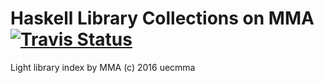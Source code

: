 # Haskell Library Collections on MMA [![Travis Status][travis-image]][travis-url]

Light library index by MMA (c) 2016 uecmma

[travis-image]: https://travis-ci.org/uecmma/haskell-library-collections.svg?branch=master
[travis-url]: https://travis-ci.org/uecmma/haskell-library-collections
